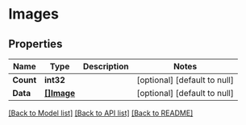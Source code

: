# Images

## Properties
Name | Type | Description | Notes
------------ | ------------- | ------------- | -------------
**Count** | **int32** |  | [optional] [default to null]
**Data** | [**[]Image**](Image.md) |  | [optional] [default to null]

[[Back to Model list]](../README.md#documentation-for-models) [[Back to API list]](../README.md#documentation-for-api-endpoints) [[Back to README]](../README.md)


